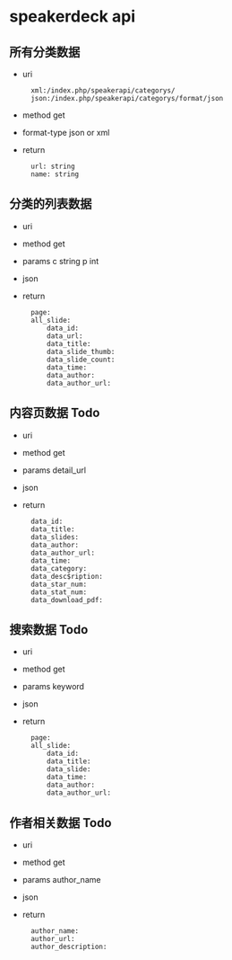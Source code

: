 # speakerdeck api

## 所有分类数据

* uri
	
		xml:/index.php/speakerapi/categorys/
		json:/index.php/speakerapi/categorys/format/json
	
* method get
* format-type json or xml 
* return
		
		url: string
		name: string

## 分类的列表数据

* uri
* method get
* params c string p int
* json
* return
		
		page:
		all_slide:
			data_id:
			data_url:
			data_title:
			data_slide_thumb:
			data_slide_count:
			data_time:
			data_author:
			data_author_url:

## 内容页数据 Todo

* uri
* method get
* params detail_url
* json
* return
		
		data_id:
		data_title:
		data_slides:
		data_author:
		data_author_url:
		data_time:
		data_category:
		data_desc$ription:
		data_star_num:
		data_stat_num:
		data_download_pdf:

## 搜索数据 Todo

* uri
* method get
* params keyword
* json
* return

		page:
		all_slide:
			data_id:
			data_title:
			data_slide:
			data_time:
			data_author:
			data_author_url:


## 作者相关数据 Todo

* uri
* method get
* params author_name
* json
* return

		author_name:
		author_url:
		author_description:
